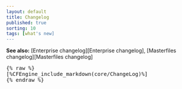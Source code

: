 ```yaml
---
layout: default
title: Changelog
published: true
sorting: 10
tags: [what's new]
---
```


**See also:** [Enterprise changelog][Enterprise changelog], [Masterfiles changelog][Masterfiles changelog]

<pre>
{% raw %}
[%CFEngine_include_markdown(core/ChangeLog)%]
{% endraw %}
</pre>
